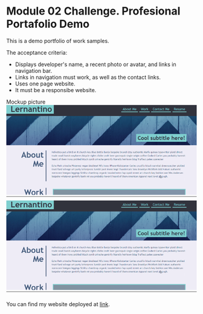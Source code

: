 # Module 02 Challenge. Profesional Portafolio Demo

This is a demo portfolio of work samples.

The acceptance criteria:

- Displays developer's name, a recent photo or avatar, and links in navigation bar.
- Links in navigation must work, as well as the contact links.
- Uses one page website.
- It must be a responsibe website.

Mockup picture![Website Picture](docs/mockup1.png)
![Website Picture](docs/mockup1.png)

You can find my website deployed at [link](https://itzelmariana.github.io/UTA-22-M01-Landing-Page/).
